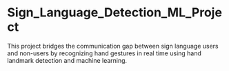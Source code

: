 # Sign_Language_Detection_ML_Project
This project bridges the communication gap between sign language users and non-users by recognizing hand gestures in real time using hand landmark detection and machine learning.
